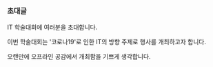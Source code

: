 ### 초대글

IT 학술대회에 여러분을 초대합니다.

이번 학술대회는 '코로나19'로 인한 IT의 방향 주제로 행사를 개최하고자 합니다.

오랜만에 오프라인 공감에서 개최함을 기쁘게 생각합니다.
